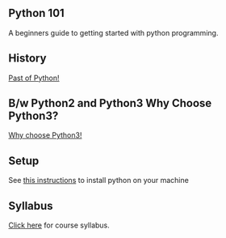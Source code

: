 ## Python 101

A beginners guide to getting started with python programming.

## History

[Past of Python!](History.md)


## B/w Python2 and Python3 Why Choose Python3?

[Why choose Python3!](py-2-vs-3.md)


## Setup

See [this instructions](setup.md) to install python on your machine



## Syllabus

[Click here](manuscript.md) for course syllabus.


